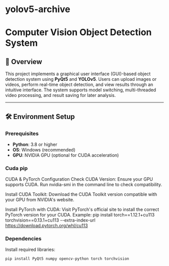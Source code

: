 # yolov5-archive
# Computer Vision Object Detection System

## 📖 Overview
This project implements a graphical user interface (GUI)-based object detection system using **PyQt5** and **YOLOv5**. Users can upload images or videos, perform real-time object detection, and view results through an intuitive interface. The system supports model switching, multi-threaded video processing, and result saving for later analysis.

---

## 🛠️ Environment Setup

### Prerequisites
- **Python**: 3.8 or higher
- **OS**: Windows (recommended)
- **GPU**: NVIDIA GPU (optional for CUDA acceleration)
### Cuda pip
CUDA & PyTorch Configuration
Check CUDA Version:
Ensure your GPU supports CUDA. Run nvidia-smi in the command line to check compatibility.

Install CUDA Toolkit:
Download the CUDA Toolkit version compatible with your GPU from NVIDIA's website.

Install PyTorch with CUDA:
Visit PyTorch's official site to install the correct PyTorch version for your CUDA. Example:
pip install torch==1.12.1+cu113 torchvision==0.13.1+cu113 --extra-index-url https://download.pytorch.org/whl/cu113
### Dependencies
Install required libraries:
```bash
pip install PyQt5 numpy opencv-python torch torchvision

